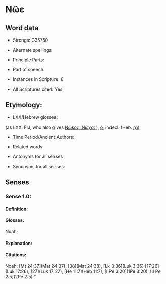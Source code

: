 # Νῶε

<!-- Status: S2=NeedsEdits -->
<!-- Lexica used for edits:   -->

## Word data

* Strongs: G35750

* Alternate spellings:



* Principle Parts: 


* Part of speech: 


* Instances in Scripture: 8

* All Scriptures cited: Yes

## Etymology: 


* LXX/Hebrew glosses: 

(as LXX, FlJ, who also gives [Νώεος, Νῶχος]()), [ὁ](), indecl. (Heb. [נֹחַ](//en-uhl/H5146)),

* Time Period/Ancient Authors: 


* Related words: 

* Antonyms for all senses

* Synonyms for all senses: 


## Senses 


### Sense  1.0: 

#### Definition: 

#### Glosses: 

Noah; 

#### Explanation: 


#### Citations: 

Noah: [Mt 24:37](Mat 24:37), [38](Mat 24:38), [Lk 3:36](Luk 3:36) [17:26](Luk 17:26), [27](Luk 17:27), [He 11:7](Heb 11:7), [I Pe 3:20](1Pe 3:20), [II Pe 2:5](2Pe 2:5).†
